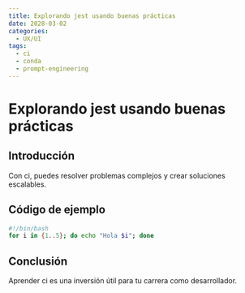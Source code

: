 ```yaml
---
title: Explorando jest usando buenas prácticas
date: 2028-03-02
categories:
  - UX/UI
tags:
  - ci
  - conda
  - prompt-engineering
---
```


# Explorando jest usando buenas prácticas

## Introducción

Con ci, puedes resolver problemas complejos y crear soluciones escalables.

## Código de ejemplo

```bash
#!/bin/bash
for i in {1..5}; do echo "Hola $i"; done
```

## Conclusión

Aprender ci es una inversión útil para tu carrera como desarrollador.